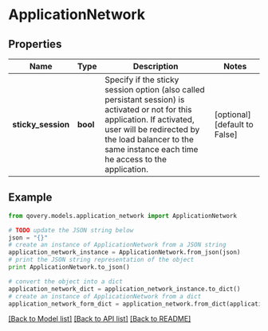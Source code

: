 # ApplicationNetwork


## Properties

Name | Type | Description | Notes
------------ | ------------- | ------------- | -------------
**sticky_session** | **bool** | Specify if the sticky session option (also called persistant session) is activated or not for this application. If activated, user will be redirected by the load balancer to the same instance each time he access to the application.   | [optional] [default to False]

## Example

```python
from qovery.models.application_network import ApplicationNetwork

# TODO update the JSON string below
json = "{}"
# create an instance of ApplicationNetwork from a JSON string
application_network_instance = ApplicationNetwork.from_json(json)
# print the JSON string representation of the object
print ApplicationNetwork.to_json()

# convert the object into a dict
application_network_dict = application_network_instance.to_dict()
# create an instance of ApplicationNetwork from a dict
application_network_form_dict = application_network.from_dict(application_network_dict)
```
[[Back to Model list]](../README.md#documentation-for-models) [[Back to API list]](../README.md#documentation-for-api-endpoints) [[Back to README]](../README.md)


